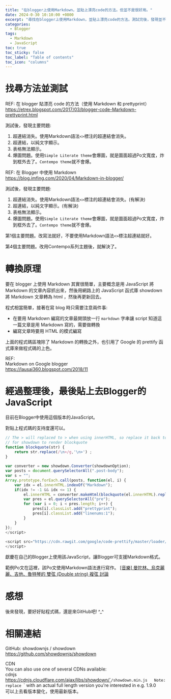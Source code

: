 ```yaml
---
title: "在blogger上使用Markdown，並貼上漂亮code的方法。但並不是很好用。"
date: 2024-0-30 10:10:00 +0800
excerpt: "尋找在blogger上使用Markdown，並貼上漂亮code的方法。測試完後，發現並不是很好用。要好好貼程式碼，還是來GitHub吧! ^_^"
categories:
  - Blogger
tags:
  - Markdown
  - JavaScript
toc: true
toc_sticky: false
toc_label: "Table of contents"
toc_icon: "columns"
---
```


# 找尋方法並測試

REF: 在 blogger 貼漂亮 code 的方法（使用 Markdown 和 prettyprint）  
<https://etrex.blogspot.com/2017/03/blogger-code-Markdown-prettyprint.html>

測試後，發現主要問題:  
1. 超連結消失。使用Markdown語法`<>`標注的超連結會消失。
2. 超連結，以純文字顯示。
3. 表格無法顯示。
4. 爆圖問題。使用`Simple Literate theme`會爆圖，就是圖面超過Po文寬度，炸到框外去了。`Contempo theme`就不會爆。

REF: 在 Blogger 中使用 Markdown  
<https://blog.imfing.com/2020/04/Markdown-in-blogger/>

測試後，發現主要問題:  
1. 超連結消失。使用Markdown語法`<>`標注的超連結會消失。(有解決)
2. 超連結，以純文字顯示。(有解決)
3. 表格無法顯示。
4. 爆圖問題。使用`Simple Literate theme`會爆圖，就是圖面超過Po文寬度，炸到框外去了。`Contempo theme`就不會爆。

第1個主要問題。改寫法就好，不要使用Markdown語法`<>`標注超連結就好。

第4個主要問題。改用Contempo系列主題後，就解決了。

# 轉換原理

要在 blogger 上使用 Markdown 其實很簡單，主要概念是用 JavaScript 將 Markdown 的文章內容抓出來，然後用網路上的 JavaScript 函式庫 showdown 將 Markdown 文章轉為 html ，然後再更新回去。

程式相當簡單，接著在寫 blog 時只需要注意兩件事:

- 在要用 Markdown 編寫的文章最開頭放一行 `markdown` 字串讓 script 知道這一篇文章是用 Markdown 寫的，需要做轉換
- 編寫文章時要用 HTML 的模式編寫

上面的程式碼區塊除了 Markdown 的轉換之外，也引用了 Google 的 prettify 函式庫來做程式碼的上色。

REF:  
Markdown on Google blogger  
<https://lausai360.blogspot.com/2018/11>

# 經過整理後，最後貼上去Blogger的JavaScript

目前在Blogger中使用這個版本的JavaScript。

對貼上程式碼的支持度還可以。

```javascript
// The > will replaced to > when using innerHTML, so replace it back to >
// for showdown to render blockquote
function blockquote(str) {
    return str.replace(/\n>/g,'\n>') ;
}
 
var converter = new showdown.Converter(showdownOption);
var posts = document.querySelectorAll(".post-body");
var s = "";
Array.prototype.forEach.call(posts, function(el, i) {
    var idx = el.innerHTML.indexOf("Markdown");
    if(idx != -1 && idx <= 1) {
        el.innerHTML = converter.makeHtml(blockquote(el.innerHTML).replace("Markdown",""));
        var pres = el.querySelectorAll("pre");
        for (var i = 0; i < pres.length; i++) {
            pres[i].classList.add("prettyprint");
            pres[i].classList.add("linenums:1");
        }
    }
});
</script>
 
<script src="https://cdn.rawgit.com/google/code-prettify/master/loader/run_prettify.js">
</script>
```

獻慶在自己的Blogger上使用該JavaScript，讓Blogger可支援Markdown格式。

範例Po文在這裡，該Po文使用Markdown語法進行寫作。
[[音樂] 曼陀林、烏克麗麗、吉他、魯特琴的 雙弦 (Double string) 複弦 討論](<https://dream-and-creation.blogspot.com/2024/02/Markdown.html>)

# 感想

後來發現，要好好貼程式碼，還是來GitHub吧! ^_^

# 相關連結

GitHub: showdownjs / showdown  
<https://github.com/showdownjs/showdown>

CDN  
You can also use one of several CDNs available:  
cdnjs  
https://cdnjs.cloudflare.com/ajax/libs/showdown/`<version tag>`/showdown.min.js  
Note: replace `<version tag>` with an actual full length version you're interested in e.g. 1.9.0  
可以上去看版本變化，使用最新版本。
